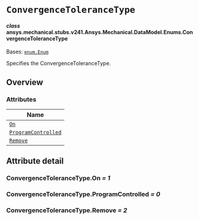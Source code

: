 # `ConvergenceToleranceType`

<a id="ansys.mechanical.stubs.v241.Ansys.Mechanical.DataModel.Enums.ConvergenceToleranceType"></a>

#### *class* ansys.mechanical.stubs.v241.Ansys.Mechanical.DataModel.Enums.ConvergenceToleranceType

Bases: [`enum.Enum`](https://docs.python.org/3/library/enum.html#enum.Enum)

Specifies the ConvergenceToleranceType.

<!-- !! processed by numpydoc !! -->

<a id="overview"></a>

## Overview

### Attributes

| Name |
| -------------------------------------------------------------------- |
| [`On`](#ConvergenceToleranceType.On) |
| [`ProgramControlled`](#ConvergenceToleranceType.ProgramControlled) |
| [`Remove`](#ConvergenceToleranceType.Remove) |

<a id="attribute-detail"></a>

## Attribute detail

<a id="ConvergenceToleranceType.On"></a>

### ConvergenceToleranceType.On *= 1*

<a id="ConvergenceToleranceType.ProgramControlled"></a>

### ConvergenceToleranceType.ProgramControlled *= 0*

<a id="ConvergenceToleranceType.Remove"></a>

### ConvergenceToleranceType.Remove *= 2*


